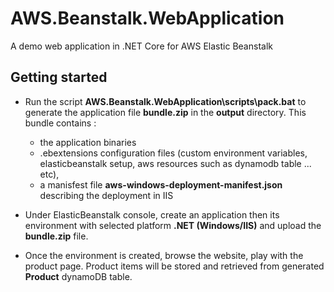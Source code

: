 # AWS.Beanstalk.WebApplication
A demo web application in .NET Core for AWS Elastic Beanstalk


## Getting started


- Run the script **AWS.Beanstalk.WebApplication\scripts\pack.bat** to generate the application file **bundle.zip** in the **output** directory.
This bundle contains :<br>
    * the application binaries
    * .ebextensions configuration files (custom environment variables, elasticbeanstalk setup, aws resources such as dynamodb table ... etc), 
	* a manisfest file **aws-windows-deployment-manifest.json** describing the deployment in IIS

- Under ElasticBeanstalk console, create an application then its environment with selected platform **.NET (Windows/IIS)** and upload the **bundle.zip** file.

- Once the environment is created, browse the website, play with the product page. Product items will be stored and retrieved from generated **Product** dynamoDB table.



